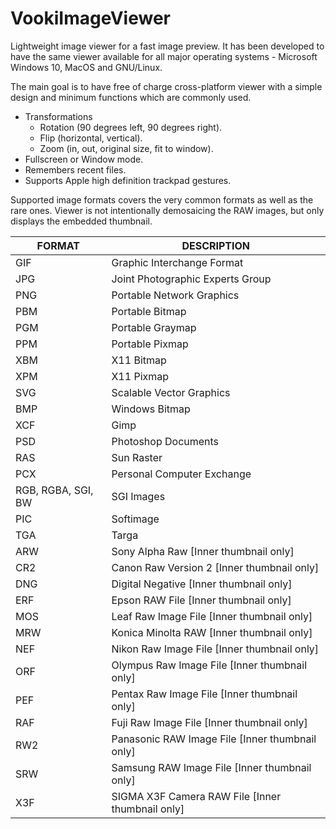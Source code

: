 # VookiImageViewer
Lightweight image viewer for a fast image preview. It has been developed to have the same viewer available for all major operating systems - Microsoft Windows 10, MacOS and GNU/Linux.

The main goal is to have free of charge cross-platform viewer with a simple design and minimum functions which are commonly used.

- Transformations
  - Rotation (90 degrees left, 90 degrees right).
  - Flip (horizontal, vertical).
  - Zoom (in, out, original size, fit to window).
- Fullscreen or Window mode.
- Remembers recent files.
- Supports Apple high definition trackpad gestures.

Supported image formats covers the very common formats as well as the rare ones. Viewer is not intentionally demosaicing the RAW images, but only displays the embedded thumbnail.

| FORMAT             | DESCRIPTION                                      |
|--------------------|--------------------------------------------------|
| GIF                | Graphic Interchange Format                       |
| JPG                | Joint Photographic Experts Group                 |
| PNG                | Portable Network Graphics                        |
| PBM                | Portable Bitmap                                  |
| PGM                | Portable Graymap                                 |
| PPM                | Portable Pixmap                                  |
| XBM                | X11 Bitmap                                       |
| XPM                | X11 Pixmap                                       |
| SVG                | Scalable Vector Graphics                         |
| BMP                | Windows Bitmap                                   |
| XCF                | Gimp                                             |
| PSD                | Photoshop Documents                              |
| RAS                | Sun Raster                                       |
| PCX                | Personal Computer Exchange                       |
| RGB, RGBA, SGI, BW | SGI Images                                       |
| PIC                | Softimage                                        |
| TGA                | Targa                                            |
| ARW                | Sony Alpha Raw [Inner thumbnail only]            |
| CR2                | Canon Raw Version 2 [Inner thumbnail only]       |
| DNG                | Digital Negative [Inner thumbnail only]          |
| ERF                | Epson RAW File [Inner thumbnail only]            |
| MOS                | Leaf Raw Image File [Inner thumbnail only]       |
| MRW                | Konica Minolta RAW [Inner thumbnail only]        |
| NEF                | Nikon Raw Image File [Inner thumbnail only]      |
| ORF                | Olympus Raw Image File [Inner thumbnail only]    |
| PEF                | Pentax Raw Image File [Inner thumbnail only]     |
| RAF                | Fuji Raw Image File [Inner thumbnail only]       |
| RW2                | Panasonic RAW Image File [Inner thumbnail only]  |
| SRW                | Samsung RAW Image File [Inner thumbnail only]    |
| X3F                | SIGMA X3F Camera RAW File [Inner thumbnail only] |

